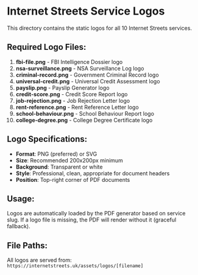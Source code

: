 # Internet Streets Service Logos

This directory contains the static logos for all 10 Internet Streets services.

## Required Logo Files:

1. **fbi-file.png** - FBI Intelligence Dossier logo
2. **nsa-surveillance.png** - NSA Surveillance Log logo  
3. **criminal-record.png** - Government Criminal Record logo
4. **universal-credit.png** - Universal Credit Assessment logo
5. **payslip.png** - Payslip Generator logo
6. **credit-score.png** - Credit Score Report logo
7. **job-rejection.png** - Job Rejection Letter logo
8. **rent-reference.png** - Rent Reference Letter logo
9. **school-behaviour.png** - School Behaviour Report logo
10. **college-degree.png** - College Degree Certificate logo

## Logo Specifications:
- **Format**: PNG (preferred) or SVG
- **Size**: Recommended 200x200px minimum
- **Background**: Transparent or white
- **Style**: Professional, clean, appropriate for document headers
- **Position**: Top-right corner of PDF documents

## Usage:
Logos are automatically loaded by the PDF generator based on service slug.
If a logo file is missing, the PDF will render without it (graceful fallback).

## File Paths:
All logos are served from: `https://internetstreets.uk/assets/logos/[filename]`
